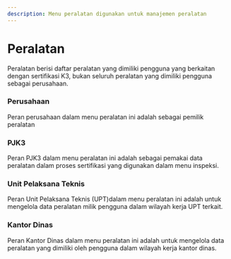 ```yaml
---
description: Menu peralatan digunakan untuk manajemen peralatan
---
```


# Peralatan

Peralatan berisi daftar peralatan yang dimiliki pengguna yang berkaitan dengan sertifikasi K3, bukan seluruh peralatan yang dimiliki pengguna sebagai perusahaan. &#x20;

### Perusahaan

Peran perusahaan dalam menu peralatan ini adalah sebagai pemilik peralatan

### PJK3

Peran PJK3 dalam menu peralatan ini adalah sebagai pemakai data peralatan dalam proses sertifikasi yang digunakan dalam menu inspeksi.

### Unit Pelaksana Teknis

Peran Unit Pelaksana Teknis (UPT)dalam menu peralatan ini adalah untuk mengelola data peralatan milik pengguna dalam wilayah kerja UPT terkait.

### Kantor Dinas

Peran Kantor Dinas dalam menu peralatan ini adalah untuk mengelola data peralatan yang dimiliki oleh pengguna dalam wilayah kerja kantor dinas.
